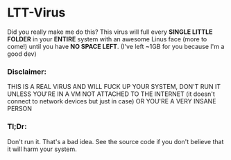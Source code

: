 # LTT-Virus
 Did you really make me do this? This virus will full every **SINGLE LITTLE FOLDER** in your __ENTIRE__ system with an awesome Linus face (more to come!) until you have **NO SPACE LEFT**. (I've left ~1GB for you because I'm a good dev)

### Disclaimer:

THIS IS A REAL VIRUS AND WILL FUCK UP YOUR SYSTEM, DON'T RUN IT UNLESS YOU'RE IN A VM NOT ATTACHED TO THE INTERNET (it doesn't connect to network devices but just in case) OR YOU'RE A VERY INSANE PERSON

### Tl;Dr:

Don't run it. That's a bad idea. See the source code if you don't believe that it will harm your system.
